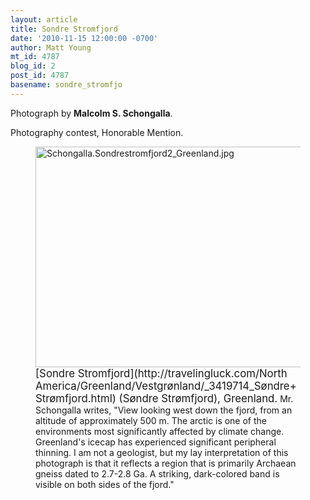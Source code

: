 ```yaml
---
layout: article
title: Sondre Stromfjord
date: '2010-11-15 12:00:00 -0700'
author: Matt Young
mt_id: 4787
blog_id: 2
post_id: 4787
basename: sondre_stromfjo
---
```

Photograph by **Malcolm S. Schongalla**.

Photography contest, Honorable Mention.

<figure>
<img src="http://pandasthumb.org/archives/2010/11/13/Schongalla.Sondrestromfjord2_Greenland.jpg" alt="Schongalla.Sondrestromfjord2_Greenland.jpg" width="600" height="353" />
<figcaption markdown="span">
<big>[Sondre Stromfjord](http://travelingluck.com/North America/Greenland/Vestgrønland/_3419714_Søndre+Strømfjord.html) (Søndre Strømfjord), Greenland.</big> Mr. Schongalla writes, "View looking west down the fjord, from an altitude of approximately 500 m. The arctic is one of the environments most significantly affected by climate change. Greenland's icecap has experienced significant peripheral thinning. I am not a geologist, but my lay interpretation of this photograph is that it reflects a region that is primarily Archaean gneiss dated to 2.7-2.8 Ga. A striking, dark-colored band is visible on both sides of the fjord."

</figcaption>
</figure>
